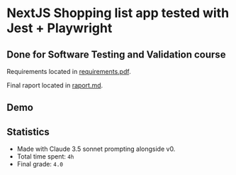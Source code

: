 # NextJS Shopping list app tested with Jest + Playwright

## Done for Software Testing and Validation course

Requirements located in [requirements.pdf](./docs/requirements.pdf).

Final raport located in [raport.md](./docs/raport.md).

## Demo

<!-- video will be put here -->
## Statistics

- Made with Claude 3.5 sonnet prompting alongside v0.
- Total time spent: `4h`
- Final grade: `4.0`
